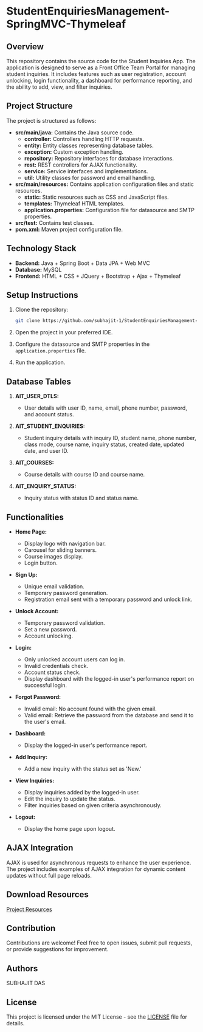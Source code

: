 # StudentEnquiriesManagement-SpringMVC-Thymeleaf

## Overview

This repository contains the source code for the Student Inquiries App. The application is designed to serve as a Front Office Team Portal for managing student inquiries. It includes features such as user registration, account unlocking, login functionality, a dashboard for performance reporting, and the ability to add, view, and filter inquiries.

## Project Structure

The project is structured as follows:

- **src/main/java:** Contains the Java source code.
  - **controller:** Controllers handling HTTP requests.
  - **entity:** Entity classes representing database tables.
  - **exception:** Custom exception handling.
  - **repository:** Repository interfaces for database interactions.
  - **rest:** REST controllers for AJAX functionality.
  - **service:** Service interfaces and implementations.
  - **util:** Utility classes for password and email handling.
- **src/main/resources:** Contains application configuration files and static resources.
  - **static:** Static resources such as CSS and JavaScript files.
  - **templates:** Thymeleaf HTML templates.
  - **application.properties:** Configuration file for datasource and SMTP properties.
- **src/test:** Contains test classes.
- **pom.xml:** Maven project configuration file.

## Technology Stack

- **Backend:** Java + Spring Boot + Data JPA + Web MVC
- **Database:** MySQL
- **Frontend:** HTML + CSS + JQuery + Bootstrap + Ajax + Thymeleaf

## Setup Instructions

1. Clone the repository:

   ```bash
   git clone https://github.com/subhajit-1/StudentEnquiriesManagement-SpringMVC-Thymeleaf.git
   ```

2. Open the project in your preferred IDE.

3. Configure the datasource and SMTP properties in the `application.properties` file.

4. Run the application.

## Database Tables

1. **AIT_USER_DTLS:**
   - User details with user ID, name, email, phone number, password, and account status.

2. **AIT_STUDENT_ENQUIRIES:**
   - Student inquiry details with inquiry ID, student name, phone number, class mode, course name, inquiry status, created date, updated date, and user ID.

3. **AIT_COURSES:**
   - Course details with course ID and course name.

4. **AIT_ENQUIRY_STATUS:**
   - Inquiry status with status ID and status name.

## Functionalities

- **Home Page:**
  - Display logo with navigation bar.
  - Carousel for sliding banners.
  - Course images display.
  - Login button.

- **Sign Up:**
  - Unique email validation.
  - Temporary password generation.
  - Registration email sent with a temporary password and unlock link.

- **Unlock Account:**
  - Temporary password validation.
  - Set a new password.
  - Account unlocking.

- **Login:**
  - Only unlocked account users can log in.
  - Invalid credentials check.
  - Account status check.
  - Display dashboard with the logged-in user's performance report on successful login.

- **Forgot Password:**
  - Invalid email: No account found with the given email.
  - Valid email: Retrieve the password from the database and send it to the user's email.

- **Dashboard:**
  - Display the logged-in user's performance report.

- **Add Inquiry:**
  - Add a new inquiry with the status set as 'New.'

- **View Inquiries:**
  - Display inquiries added by the logged-in user.
  - Edit the inquiry to update the status.
  - Filter inquiries based on given criteria asynchronously.

- **Logout:**
  - Display the home page upon logout.

## AJAX Integration

AJAX is used for asynchronous requests to enhance the user experience. The project includes examples of AJAX integration for dynamic content updates without full page reloads.

## Download Resources

[Project Resources](https://www.mediafire.com/file/vswc2h4nswu3ncn/02_mini_project_resources.zip/file)

## Contribution

Contributions are welcome! Feel free to open issues, submit pull requests, or provide suggestions for improvement.
## Authors
 SUBHAJIT DAS 
## License

This project is licensed under the MIT License - see the [LICENSE](LICENSE) file for details.
